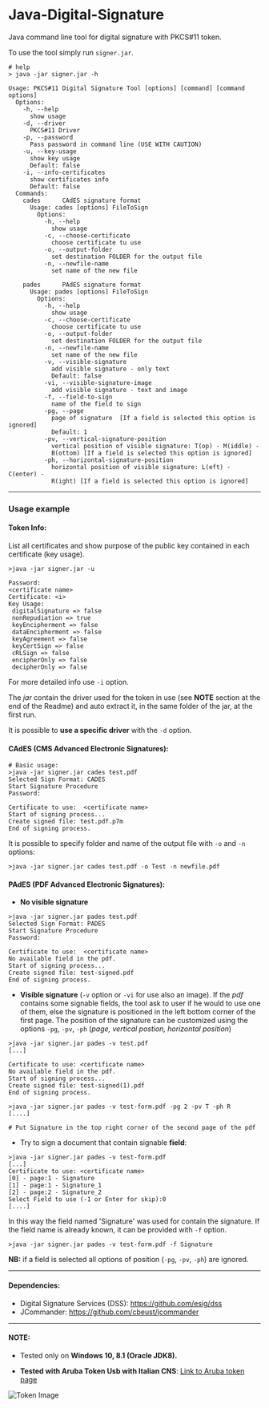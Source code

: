 # Java-Digital-Signature
Java command line tool for digital signature with PKCS#11 token.

To use the tool simply run `signer.jar`.

```
# help
> java -jar signer.jar -h

Usage: PKCS#11 Digital Signature Tool [options] [command] [command options]
  Options:
    -h, --help
      show usage
    -d, --driver
      PKCS#11 Driver
    -p, --password
      Pass password in command line (USE WITH CAUTION)
    -u, --key-usage
      show key usage
      Default: false
    -i, --info-certificates
      show certificates info
      Default: false
  Commands:
    cades      CAdES signature format
      Usage: cades [options] FileToSign
        Options:
          -h, --help
            show usage
          -c, --choose-certificate
            choose certificate tu use
          -o, --output-folder
            set destination FOLDER for the output file
          -n, --newfile-name
            set name of the new file

    pades      PAdES signature format
      Usage: pades [options] FileToSign
        Options:
          -h, --help
            show usage
          -c, --choose-certificate
            choose certificate tu use
          -o, --output-folder
            set destination FOLDER for the output file
          -n, --newfile-name
            set name of the new file
          -v, --visible-signature
            add visible signature - only text
            Default: false
          -vi, --visible-signature-image
            add visible signature - text and image
          -f, --field-to-sign
            name of the field to sign
          -pg, --page
            page of signature  [If a field is selected this option is ignored]
            Default: 1
          -pv, --vertical-signature-position
            vertical position of visible signature: T(op) - M(iddle) -
            B(ottom) [If a field is selected this option is ignored]
          -ph, --horizontal-signature-position
            horizontal position of visible signature: L(eft) - C(enter) -
            R(ight) [If a field is selected this option is ignored]

```
-----
### Usage example

#### Token Info:

List all certificates and show purpose of the public key contained in each certificate (key usage).

```
>java -jar signer.jar -u

Password:
<certificate name>
Certificate: <i>
Key Usage:
 digitalSignature => false
 nonRepudiation => true
 keyEncipherment => false
 dataEncipherment => false
 keyAgreement => false
 keyCertSign => false
 cRLSign => false
 encipherOnly => false
 decipherOnly => false
```

For more detailed info use `-i` option.

The *jar* contain the driver used for the token in use (see **NOTE** section at the end of the Readme) and auto extract it, in the same folder of the jar, at the first run. 

It is possible to **use a specific driver** with the `-d` option.

#### CAdES (CMS Advanced Electronic Signatures):

```
# Basic usage:
>java -jar signer.jar cades test.pdf
Selected Sign Format: CADES
Start Signature Procedure
Password:

Certificate to use:  <certificate name>
Start of signing process...
Create signed file: test.pdf.p7m
End of signing process.

```

It is possible to specify folder and name of the output file with `-o` and `-n` options:

```
>java -jar signer.jar cades test.pdf -o Test -n newfile.pdf
```

#### PAdES (PDF Advanced Electronic Signatures):

- **No visible signature**

```
>java -jar signer.jar pades test.pdf
Selected Sign Format: PADES
Start Signature Procedure
Password:

Certificate to use:  <certificate name>
No available field in the pdf.
Start of signing process...
Create signed file: test-signed.pdf
End of signing process.
```

- **Visible signature** (`-v` option or `-vi` for use also an image).
If the *pdf* contains some signable fields, the tool ask to user if he would to use one of them, else the signature is positioned in the left bottom corner of the first page. The position of the signature can be customized using the options `-pg`, `-pv`, `-ph` (*page, vertical postion, horizontal position*)

```
>java -jar signer.jar pades -v test.pdf
[...]

Certificate to use: <certificate name>
No available field in the pdf.
Start of signing process...
Create signed file: test-signed(1).pdf
End of signing process.

>java -jar signer.jar pades -v test-form.pdf -pg 2 -pv T -ph R
[....]

# Put Signature in the top right corner of the second page of the pdf

```

- Try to sign a document that contain signable **field**:

```
>java -jar signer.jar pades -v test-form.pdf                                                      
[...]
Certificate to use: <certificate name> 
[0] - page:1 - Signature
[1] - page:1 - Signature_1
[2] - page:2 - Signature_2
Select Field to use (-1 or Enter for skip):0
[....]   
```
In this way the field named 'Signature' was used for contain the signature.
If the field name is already known, it can be provided with  `-f` option.

```
>java -jar signer.jar pades -v test-form.pdf -f Signature
```

**NB:** if a field is selected all options of position (`-pg`, `-pv`, `-ph`) are ignored. 

-----
#### Dependencies: 

- Digital Signature Services (DSS): https://github.com/esig/dss
- JCommander: https://github.com/cbeust/jcommander

-----

#### NOTE:
- Tested only on **Windows 10, 8.1 (Oracle JDK8).**

- **Tested with Aruba Token Usb with Italian CNS**: [Link to Aruba token page](https://www.pec.it/cns-token.aspx)

![Token Image](https://www.pec.it/getattachment/20362be8-daa3-44a6-9a91-4d801245baa7/Token)
